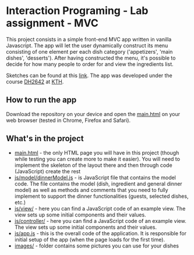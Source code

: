 Interaction Programing - Lab assignment - MVC
=================================================

This project consists in a simple front-end MVC app written in vanilla Javascript. The app will let the user dynamically construct its menu consisting of one element per each dish category ('appetizers', 'main dishes', 'desserts'). After having constructed the menu, it's possible to decide for how many people to order for and view the ingredients list. 

Sketches can be found at this [link](https://kth-csc.mybalsamiq.com/projects/dh2642-vt18-dinnerplanner/grid). The app was developed under the course [DH2642](https://www.kth.se/social/course/DH2642/) at [KTH](https://www.kth.se/).

How to run the app
-----

Download the repository on your device and open the [main.html](https://github.com/dspaccapeli/dinnerplanner-html/blob/master/main.html) on your web browser (tested in Chrome, Firefox and Safari).

What's in the project
-----

* [main.html](https://github.com/dspaccapeli/dinnerplanner-html/blob/master/main.html) - the only HTML page you will have in this project (though while testing you can create more to make it easier). You will need to implement the skeleton of the layout there and then through code (JavaScript) create the rest
* [js/model/dinnerModel.js](https://github.com/dspaccapeli/dinnerplanner-html/blob/master/js/model/dinnerModel.js) - is JavaScript file that contains the model code. The file contains the model (dish, ingredient and general dinner model) as well as methods and comments that you need to fully implement to support the dinner functionalities (guests, selected dishes, etc.)
* [js/view/](https://github.com/dspaccapeli/dinnerplanner-html/tree/master/js/view) - here you can find a JavaScript code of an example view. The view sets up some initial components and their values.
* [js/controller/](https://github.com/dspaccapeli/dinnerplanner-html/tree/master/js/controller) - here you can find a JavaScript code of an example view. The view sets up some initial components and their values.
* [js/app.js](https://github.com/kth-csc-iprog/dinnerplanner-html/blob/master/js/app.js) - this is the overall code of the application. It is responsible for initial setup of the app (when the page loads for the first time). 
* [images/](https://github.com/dspaccapeli/dinnerplanner-html/tree/master/images) - folder contains some pictures you can use for your dishes

